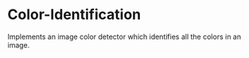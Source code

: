 # Color-Identification
Implements an image color detector which identifies all the colors in an  image.
